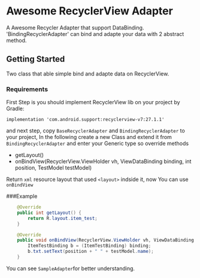 # Awesome RecyclerView Adapter
A Awesome Recycler Adapter that support DataBinding.
'BindingRecyclerAdapter' can bind and adapte your data with 2 abstract method.

## Getting Started
Two class that able simple bind and adapte data on RecyclerView.

### Requirements

First Step is you should implement RecyclerView lib on your project by Gradle:
```
implementation 'com.android.support:recyclerview-v7:27.1.1'
```

and next step, copy `BaseRecyclerAdapter` and `BindingRecyclerAdapter` to your project, 
In the following create a new Class and extend it from `BindingRecyclerAdapter` and enter your Generic type so override methods

* getLayout() 
* onBindView(RecyclerView.ViewHolder vh, ViewDataBinding binding, int position, TestModel testModel)

Return `xml` resource layout that used `<layout>` indside it, now You can use `onBindView`

###Example

```java
    @Override
    public int getLayout() {
        return R.layout.item_test;
    }

    @Override
    public void onBindView(RecyclerView.ViewHolder vh, ViewDataBinding binding, int position, TestModel testModel) {
        ItemTestBinding b = (ItemTestBinding) binding;
        b.txt.setText(position + " " + testModel.name);
    }
```
You can see `SampleAdapter`for better understanding.
